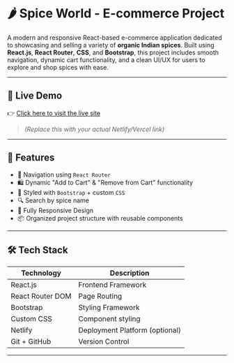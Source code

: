 # 🌶️ Spice World - E-commerce Project

A modern and responsive React-based e-commerce application dedicated to showcasing and selling a variety of **organic Indian spices**. Built using **React.js**, **React Router**, **CSS**, and **Bootstrap**, this project includes smooth navigation, dynamic cart functionality, and a clean UI/UX for users to explore and shop spices with ease.

---

## 🔗 Live Demo

👉 [Click here to visit the live site](https://your-netlify-link.netlify.app)  
> *(Replace this with your actual Netlify/Vercel link)*

---

## 🚀 Features

- 🧭 Navigation using `React Router`
- 🛍️ Dynamic "Add to Cart" & "Remove from Cart" functionality
- 🎨 Styled with `Bootstrap` + custom `CSS`
- 🔍 Search by spice name
- 📱 Fully Responsive Design
- 📦 Organized project structure with reusable components

---

## 🛠️ Tech Stack

| Technology      | Description                      |
|-----------------|----------------------------------|
| React.js        | Frontend Framework               |
| React Router DOM| Page Routing                     |
| Bootstrap       | Styling Framework                |
| Custom CSS      | Component styling                |
| Netlify         | Deployment Platform (optional)   |
| Git + GitHub    | Version Control                  |

---




